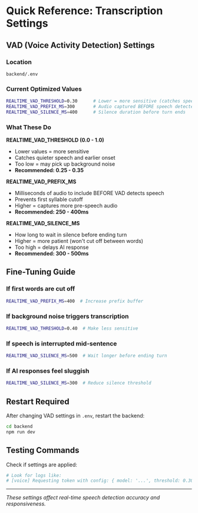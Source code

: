 # Quick Reference: Transcription Settings

## VAD (Voice Activity Detection) Settings

### Location

`backend/.env`

### Current Optimized Values

```bash
REALTIME_VAD_THRESHOLD=0.30      # Lower = more sensitive (catches speech earlier)
REALTIME_VAD_PREFIX_MS=300       # Audio captured BEFORE speech detected (prevents word cutoff)
REALTIME_VAD_SILENCE_MS=400      # Silence duration before turn ends
```

### What These Do

**REALTIME_VAD_THRESHOLD (0.0 - 1.0)**

- Lower values = more sensitive
- Catches quieter speech and earlier onset
- Too low = may pick up background noise
- **Recommended: 0.25 - 0.35**

**REALTIME_VAD_PREFIX_MS**

- Milliseconds of audio to include BEFORE VAD detects speech
- Prevents first syllable cutoff
- Higher = captures more pre-speech audio
- **Recommended: 250 - 400ms**

**REALTIME_VAD_SILENCE_MS**

- How long to wait in silence before ending turn
- Higher = more patient (won't cut off between words)
- Too high = delays AI response
- **Recommended: 300 - 500ms**

## Fine-Tuning Guide

### If first words are cut off

```bash
REALTIME_VAD_PREFIX_MS=400  # Increase prefix buffer
```

### If background noise triggers transcription

```bash
REALTIME_VAD_THRESHOLD=0.40  # Make less sensitive
```

### If speech is interrupted mid-sentence

```bash
REALTIME_VAD_SILENCE_MS=500  # Wait longer before ending turn
```

### If AI responses feel sluggish

```bash
REALTIME_VAD_SILENCE_MS=300  # Reduce silence threshold
```

## Restart Required

After changing VAD settings in `.env`, restart the backend:
```bash
cd backend
npm run dev
```

## Testing Commands

Check if settings are applied:
```bash
# Look for logs like:
# [voice] Requesting token with config: { model: '...', threshold: 0.30, ... }
```

---

*These settings affect real-time speech detection accuracy and responsiveness.*

